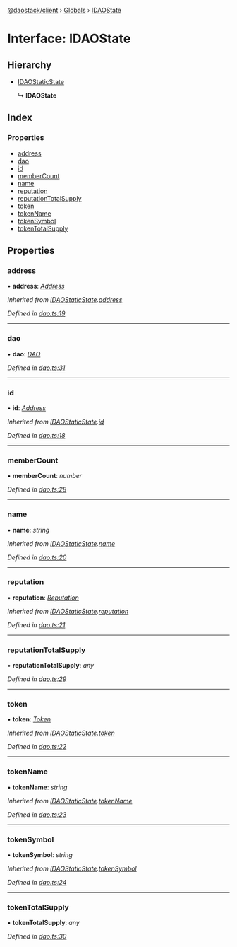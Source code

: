 [@daostack/client](../README.md) › [Globals](../globals.md) › [IDAOState](idaostate.md)

# Interface: IDAOState

## Hierarchy

* [IDAOStaticState](idaostaticstate.md)

  ↳ **IDAOState**

## Index

### Properties

* [address](idaostate.md#address)
* [dao](idaostate.md#dao)
* [id](idaostate.md#id)
* [memberCount](idaostate.md#membercount)
* [name](idaostate.md#name)
* [reputation](idaostate.md#reputation)
* [reputationTotalSupply](idaostate.md#reputationtotalsupply)
* [token](idaostate.md#token)
* [tokenName](idaostate.md#tokenname)
* [tokenSymbol](idaostate.md#tokensymbol)
* [tokenTotalSupply](idaostate.md#tokentotalsupply)

## Properties

###  address

• **address**: *[Address](../globals.md#address)*

*Inherited from [IDAOStaticState](idaostaticstate.md).[address](idaostaticstate.md#address)*

*Defined in [dao.ts:19](https://github.com/daostack/client/blob/18967ff/src/dao.ts#L19)*

___

###  dao

• **dao**: *[DAO](../classes/dao.md)*

*Defined in [dao.ts:31](https://github.com/daostack/client/blob/18967ff/src/dao.ts#L31)*

___

###  id

• **id**: *[Address](../globals.md#address)*

*Inherited from [IDAOStaticState](idaostaticstate.md).[id](idaostaticstate.md#id)*

*Defined in [dao.ts:18](https://github.com/daostack/client/blob/18967ff/src/dao.ts#L18)*

___

###  memberCount

• **memberCount**: *number*

*Defined in [dao.ts:28](https://github.com/daostack/client/blob/18967ff/src/dao.ts#L28)*

___

###  name

• **name**: *string*

*Inherited from [IDAOStaticState](idaostaticstate.md).[name](idaostaticstate.md#name)*

*Defined in [dao.ts:20](https://github.com/daostack/client/blob/18967ff/src/dao.ts#L20)*

___

###  reputation

• **reputation**: *[Reputation](../classes/reputation.md)*

*Inherited from [IDAOStaticState](idaostaticstate.md).[reputation](idaostaticstate.md#reputation)*

*Defined in [dao.ts:21](https://github.com/daostack/client/blob/18967ff/src/dao.ts#L21)*

___

###  reputationTotalSupply

• **reputationTotalSupply**: *any*

*Defined in [dao.ts:29](https://github.com/daostack/client/blob/18967ff/src/dao.ts#L29)*

___

###  token

• **token**: *[Token](../classes/token.md)*

*Inherited from [IDAOStaticState](idaostaticstate.md).[token](idaostaticstate.md#token)*

*Defined in [dao.ts:22](https://github.com/daostack/client/blob/18967ff/src/dao.ts#L22)*

___

###  tokenName

• **tokenName**: *string*

*Inherited from [IDAOStaticState](idaostaticstate.md).[tokenName](idaostaticstate.md#tokenname)*

*Defined in [dao.ts:23](https://github.com/daostack/client/blob/18967ff/src/dao.ts#L23)*

___

###  tokenSymbol

• **tokenSymbol**: *string*

*Inherited from [IDAOStaticState](idaostaticstate.md).[tokenSymbol](idaostaticstate.md#tokensymbol)*

*Defined in [dao.ts:24](https://github.com/daostack/client/blob/18967ff/src/dao.ts#L24)*

___

###  tokenTotalSupply

• **tokenTotalSupply**: *any*

*Defined in [dao.ts:30](https://github.com/daostack/client/blob/18967ff/src/dao.ts#L30)*
